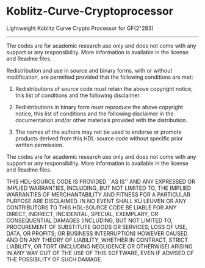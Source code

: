 # Koblitz-Curve-Cryptoprocessor
Lightweight Koblitz Curve Crypto Processor for GF(2^283)

------------------------------------------------------------------------------

The codes are for academic research use only and does not come with any support or any responsibility. 
More information is available in the license and Readme files.

Redistribution and use in source and binary forms, with or without
modification, are permitted provided that the following conditions are met:

  1. Redistributions of source code must retain the above copyright notice,
     this list of conditions and the following disclaimer.

  2. Redistributions in binary form must reproduce the above copyright 
     notice, this list of conditions and the following disclaimer in 
     the documentation and/or other materials provided with the distribution.

  3. The names of the authors may not be used to endorse or promote products
     derived from this HDL-source code without specific prior written permission.

The codes are for academic research use only and does not come with any support or any responsibility. 
More information is available in the license and Readme files.

THIS HDL-SOURCE CODE IS PROVIDED ``AS IS'' AND ANY EXPRESSED OR IMPLIED 
WARRANTIES, INCLUDING, BUT NOT LIMITED TO, THE IMPLIED WARRANTIES OF MERCHANTABILITY 
AND FITNESS FOR A PARTICULAR PURPOSE ARE DISCLAIMED. IN NO EVENT SHALL KU LEUVEN OR 
ANY CONTRIBUTORS TO THIS HDL-SOURCE CODE BE LIABLE FOR ANY DIRECT, INDIRECT, 
INCIDENTAL, SPECIAL, EXEMPLARY, OR CONSEQUENTIAL DAMAGES (INCLUDING, BUT NOT LIMITED TO, 
PROCUREMENT OF SUBSTITUTE GOODS OR SERVICES; LOSS OF USE, DATA, OR PROFITS; OR BUSINESS 
INTERRUPTION) HOWEVER CAUSED AND ON ANY THEORY OF LIABILITY, WHETHER IN CONTRACT, 
STRICT LIABILITY, OR TORT (INCLUDING NEGLIGENCE OR OTHERWISE) ARISING IN ANY WAY OUT 
OF THE USE OF THIS SOFTWARE, EVEN IF ADVISED OF THE POSSIBILITY OF SUCH DAMAGE.
